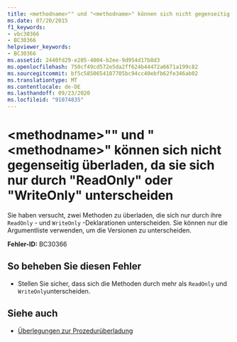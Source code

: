 ```yaml
---
title: <methodname>"" und "<methodname>" können sich nicht gegenseitig überladen, da sie sich nur durch "ReadOnly" oder "WriteOnly" unterscheiden
ms.date: 07/20/2015
f1_keywords:
- vbc30366
- BC30366
helpviewer_keywords:
- BC30366
ms.assetid: 2440fd29-e205-4004-b2ee-9d954d17b8d3
ms.openlocfilehash: 750cf49cd572e5da2ff624b44472a6671a199c82
ms.sourcegitcommit: bf5c5850654187705bc94cc40ebfb62fe346ab02
ms.translationtype: MT
ms.contentlocale: de-DE
ms.lasthandoff: 09/23/2020
ms.locfileid: "91074835"
---
```

# <a name="methodname-and-methodname-cannot-overload-each-because-they-differ-by-readonly-or-writeonly"></a>\<methodname>"" und "\<methodname>" können sich nicht gegenseitig überladen, da sie sich nur durch "ReadOnly" oder "WriteOnly" unterscheiden

Sie haben versucht, zwei Methoden zu überladen, die sich nur durch ihre `ReadOnly` - und `WriteOnly` -Deklarationen unterscheiden. Sie können nur die Argumentliste verwenden, um die Versionen zu unterscheiden.  
  
 **Fehler-ID:** BC30366  
  
## <a name="to-correct-this-error"></a>So beheben Sie diesen Fehler  
  
- Stellen Sie sicher, dass sich die Methoden durch mehr als `ReadOnly` und `WriteOnly`unterscheiden.  
  
## <a name="see-also"></a>Siehe auch

- [Überlegungen zur Prozedurüberladung](../programming-guide/language-features/procedures/considerations-in-overloading-procedures.md)
